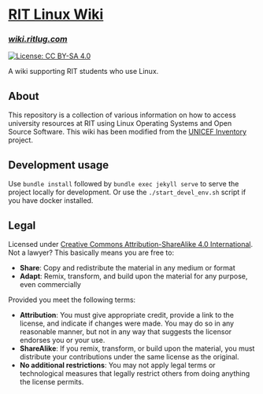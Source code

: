 [RIT Linux Wiki](https://wiki.ritlug.com)
============================================================

### [_wiki.ritlug.com_](https://wiki.ritlug.com)

[![License: CC BY-SA 4.0](https://img.shields.io/badge/License-CC%20BY--SA%204.0-lightgrey.svg)](https://creativecommons.org/licenses/by-sa/4.0)

A wiki supporting RIT students who use Linux.


## About

This repository is a collection of various information on how to access
university resources at RIT using Linux Operating Systems and Open Source
Software. This wiki has been modified from the 
[UNICEF Inventory](https://github.com/UNICEF/inventory) project.


## Development usage

Use `bundle install` followed by `bundle exec jekyll serve` to serve the project locally for development.
Or use the `./start_devel_env.sh` script if you have docker installed.

## Legal

Licensed under [Creative Commons Attribution-ShareAlike 4.0 International](https://creativecommons.org/licenses/by-sa/4.0).
Not a lawyer?
This basically means you are free to:

* **Share**:
  Copy and redistribute the material in any medium or format
* **Adapt**:
  Remix, transform, and build upon the material for any purpose, even commercially

Provided you meet the following terms:

* **Attribution**:
  You must give appropriate credit, provide a link to the license, and indicate if changes were made.
  You may do so in any reasonable manner, but not in any way that suggests the licensor endorses you or your use.
* **ShareAlike**:
  If you remix, transform, or build upon the material, you must distribute your contributions under the same license as the original.
* **No additional restrictions**:
  You may not apply legal terms or technological measures that legally restrict others from doing anything the license permits.
